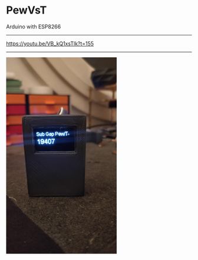 # PewVsT
Arduino with ESP8266

---

https://youtu.be/VB_kQ1xsTlk?t=155

---

<img src="img.jpg" width="300">
